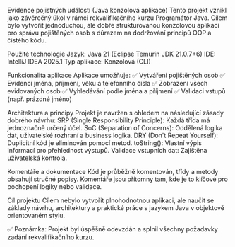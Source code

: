 Evidence pojistných událostí (Java konzolová aplikace)
Tento projekt vznikl jako závěrečný úkol v rámci rekvalifikačního kurzu Programátor Java. Cílem bylo vytvořit jednoduchou, ale dobře strukturovanou konzolovou aplikaci pro správu pojištěných osob s důrazem na dodržování principů OOP a čistého kódu.

Použité technologie
  Jazyk: Java 21 (Eclipse Temurin JDK 21.0.7+6)
  IDE: IntelliJ IDEA 2025.1
  Typ aplikace: Konzolová (CLI)

Funkcionalita aplikace
  Aplikace umožňuje:
    ✅ Vytváření pojištěných osob
    ✅ Evidenci jména, příjmení, věku a telefonního čísla
    ✅ Zobrazení všech evidovaných osob
    ✅ Vyhledávání podle jména a příjmení
    ✅ Validaci vstupů (např. prázdné jméno)

Architektura a principy
  Projekt je navržen s ohledem na následující zásady dobrého návrhu:
  SRP (Single Responsibility Principle): Každá třída má jednoznačně určený účel.
  SoC (Separation of Concerns): Oddělená logika dat, uživatelské rozhraní a business logika.
  DRY (Don't Repeat Yourself): Duplicitní kód je eliminován pomocí metod.
  toString(): Vlastní výpis informací pro přehlednost výstupů.
  Validace vstupních dat: Zajištěna uživatelská kontrola.

Komentáře a dokumentace
  Kód je průběžně komentován, třídy a metody obsahují stručné popisy. Komentáře jsou přítomny tam, kde je to klíčové pro pochopení logiky nebo validace.

Cíl projektu
  Cílem nebylo vytvořit plnohodnotnou aplikaci, ale naučit se základy návrhu, architektury a praktické práce s jazykem Java v objektově orientovaném stylu.

✅ Poznámka: Projekt byl úspěšně odevzdán a splnil všechny požadavky zadání rekvalifikačního kurzu.

